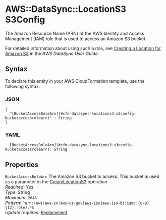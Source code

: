 # AWS::DataSync::LocationS3 S3Config<a name="aws-properties-datasync-locations3-s3config"></a>

The Amazon Resource Name \(ARN\) of the AWS Identity and Access Management \(IAM\) role that is used to access an Amazon S3 bucket\.

For detailed information about using such a role, see [Creating a Location for Amazon S3](https://docs.aws.amazon.com/datasync/latest/userguide/working-with-locations.html#create-s3-location) in the *AWS DataSync User Guide*\.

## Syntax<a name="aws-properties-datasync-locations3-s3config-syntax"></a>

To declare this entity in your AWS CloudFormation template, use the following syntax:

### JSON<a name="aws-properties-datasync-locations3-s3config-syntax.json"></a>

```
{
  "[BucketAccessRoleArn](#cfn-datasync-locations3-s3config-bucketaccessrolearn)" : String
}
```

### YAML<a name="aws-properties-datasync-locations3-s3config-syntax.yaml"></a>

```
  [BucketAccessRoleArn](#cfn-datasync-locations3-s3config-bucketaccessrolearn): String
```

## Properties<a name="aws-properties-datasync-locations3-s3config-properties"></a>

`BucketAccessRoleArn`  <a name="cfn-datasync-locations3-s3config-bucketaccessrolearn"></a>
The Amazon S3 bucket to access\. This bucket is used as a parameter in the [CreateLocationS3](https://docs.aws.amazon.com/datasync/latest/userguide/API_CreateLocationS3.html) operation\.   
*Required*: Yes  
*Type*: String  
*Maximum*: `2048`  
*Pattern*: `^arn:(aws|aws-cn|aws-us-gov|aws-iso|aws-iso-b):iam::[0-9]{12}:role/.*$`  
*Update requires*: [Replacement](https://docs.aws.amazon.com/AWSCloudFormation/latest/UserGuide/using-cfn-updating-stacks-update-behaviors.html#update-replacement)